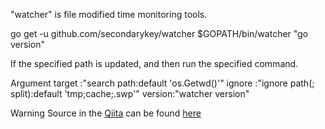 "watcher" is file modified time monitoring tools.

  go get -u github.com/secondarykey/watcher
  $GOPATH/bin/watcher "go version"

If the specified path is updated, and then run the specified command.

Argument
  target :"search path:default 'os.Getwd()'"
  ignore :"ignore path(; split):default 'tmp;cache;.swp'"
  version:"watcher version"

Warning
  Source in the [Qiita](http://qiita.com/secondarykey/items/6fa481cbdee24632e80e "Qiita") can be found [here](https://github.com/secondarykey/watcher/releases/tag/original "original tag")
